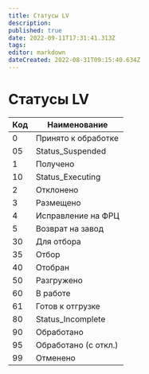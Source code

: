 ```yaml
---
title: Статусы LV
description: 
published: true
date: 2022-09-11T17:31:41.313Z
tags: 
editor: markdown
dateCreated: 2022-08-31T09:15:40.634Z
---
```


# Статусы LV

| Код | Наименование         |
| --- | -------------------- |
| 0   | Принято к обработке  |
| 05  | Status\_Suspended    |
| 1   | Получено             |
| 10  | Status\_Executing    |
| 2   | Отклонено            |
| 3   | Размещено            |
| 4   | Исправление на ФРЦ   |
| 5   | Возврат на завод     |
| 30  | Для отбора           |
| 35  | Отбор                |
| 40  | Отобран              |
| 50  | Разгружено           |
| 60  | В работе             |
| 61  | Готов к отгрузке     |
| 80  | Status\_Incomplete   |
| 90  | Обработано           |
| 95  | Обработано (с откл.) |
| 99  | Отменено             |

